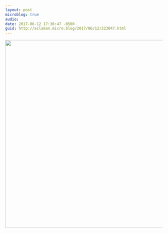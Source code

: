 ```yaml
---
layout: post
microblog: true
audio: 
date: 2017-06-12 17:30:47 -0500
guid: http://aclaman.micro.blog/2017/06/12/223047.html
---
```



<img src="http://micro.alexclaman.com/uploads/2018/f4d456317d.jpg" width="600" height="600" />
